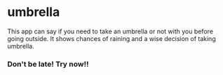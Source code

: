 # umbrella

This app can say if you need to take an umbrella or not with you before going outside.
It shows chances of raining and a wise decision of taking umbrella.

### Don't be late! Try now!!




